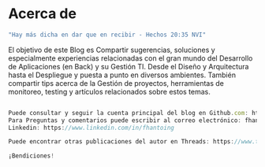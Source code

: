 # Acerca de 

```javascript
"Hay más dicha en dar que en recibir - Hechos 20:35 NVI"
```

El objetivo de este Blog es Compartir sugerencias, soluciones y especialmente experiencias relacionadas con el gran mundo del Desarrollo de 
Aplicaciones (en Back) y su Gestión TI. Desde el Diseño y Arquitectura hasta el Despliegue y puesta a punto en diversos ambientes. 
También compartir tips acerca de la Gestión de proyectos, herramientas de monitoreo, testing y artículos relacionados sobre estos temas.
  
```javascript

Puede consultar y seguir la cuenta principal del blog en Github.com: https://github.com/fhantoing/computerx-blogposts
Para Preguntas y comentarios puede escribir al correo electrónico: fhantoing@gmail.com o a la cuenta principal del autor en
Linkedin: https://www.linkedin.com/in/fhantoing

Puede encontrar otras publicaciones del autor en Threads: https://www.threads.net/@fhantoing

¡Bendiciones!

```

